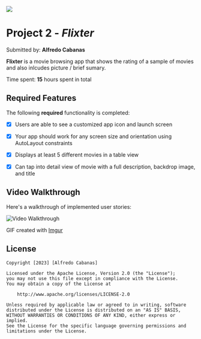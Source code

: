 ![](https://github.com/02cabanas/Flixster/blob/main/undefined%20-%20Imgur-4.gif)

# Project 2 - *Flixter*

Submitted by: **Alfredo Cabanas**

**Flixter** is a movie browsing app that shows the rating of a sample of movies and also inlcudes picture / brief sumary. 

Time spent: **15** hours spent in total

## Required Features

The following **required** functionality is completed:

- [X] Users are able to see a customized app icon and launch screen
- [X] Your app should work for any screen size and orientation using AutoLayout constraints
- [X] Displays at least 5 different movies in a table view
- [X] Can tap into detail view of movie with a full description, backdrop image, and title


## Video Walkthrough

Here's a walkthrough of implemented user stories:

<img src='https://github.com/02cabanas/Flixster/blob/main/undefined%20-%20Imgur-4.gif' title='Video Walkthrough' width='' alt='Video Walkthrough' />

<!-- Replace this with whatever GIF tool you used! -->
GIF created with [Imgur](https://imgur.com)  
<!-- Recommended tools:
[Kap](https://getkap.co/) for macOS
[ScreenToGif](https://www.screentogif.com/) for Windows
[peek](https://github.com/phw/peek) for Linux. -->


## License

    Copyright [2023] [Alfredo Cabanas]

    Licensed under the Apache License, Version 2.0 (the "License");
    you may not use this file except in compliance with the License.
    You may obtain a copy of the License at

        http://www.apache.org/licenses/LICENSE-2.0

    Unless required by applicable law or agreed to in writing, software
    distributed under the License is distributed on an "AS IS" BASIS,
    WITHOUT WARRANTIES OR CONDITIONS OF ANY KIND, either express or implied.
    See the License for the specific language governing permissions and
    limitations under the License.
